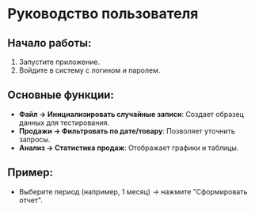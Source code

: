 # Руководство пользователя

## Начало работы:
1. Запустите приложение.
2. Войдите в систему с логином и паролем.

## Основные функции:
- **Файл → Инициализировать случайные записи**: Создает образец данных для тестирования.
- **Продажи → Фильтровать по дате/товару**: Позволяет уточнить запросы.
- **Анализ → Статистика продаж**: Отображает графики и таблицы.

## Пример:
- Выберите период (например, 1 месяц) → нажмите "Сформировать отчет".

